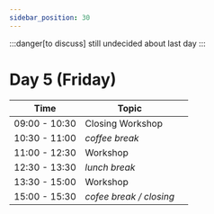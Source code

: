 ```yaml
---
sidebar_position: 30
---
```


:::danger[to discuss]
still undecided about last day
:::

# Day 5 (Friday)
| Time | Topic | |
| --- | --- | --- |
| 09:00 - 10:30 | Closing Workshop | |
| 10:30 - 11:00 | _coffee break_ | |
| 11:00 - 12:30 | Workshop | |
| 12:30 - 13:30 | _lunch break_ | |
| 13:30 - 15:00 | Workshop | |
| 15:00 - 15:30 | _cofee break / closing_ | |


